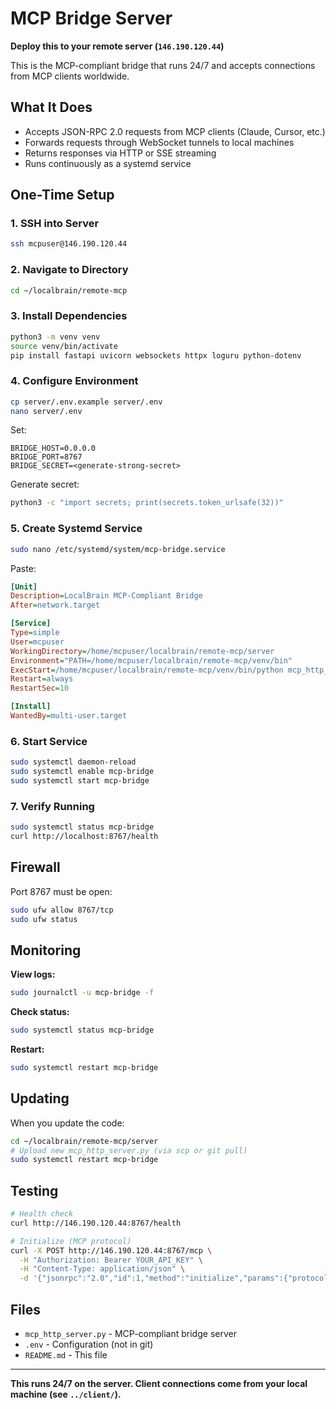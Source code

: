 # MCP Bridge Server

**Deploy this to your remote server (`146.190.120.44`)**

This is the MCP-compliant bridge that runs 24/7 and accepts connections from MCP clients worldwide.

## What It Does

- Accepts JSON-RPC 2.0 requests from MCP clients (Claude, Cursor, etc.)
- Forwards requests through WebSocket tunnels to local machines
- Returns responses via HTTP or SSE streaming
- Runs continuously as a systemd service

## One-Time Setup

### 1. SSH into Server

```bash
ssh mcpuser@146.190.120.44
```

### 2. Navigate to Directory

```bash
cd ~/localbrain/remote-mcp
```

### 3. Install Dependencies

```bash
python3 -m venv venv
source venv/bin/activate
pip install fastapi uvicorn websockets httpx loguru python-dotenv
```

### 4. Configure Environment

```bash
cp server/.env.example server/.env
nano server/.env
```

Set:
```env
BRIDGE_HOST=0.0.0.0
BRIDGE_PORT=8767
BRIDGE_SECRET=<generate-strong-secret>
```

Generate secret:
```bash
python3 -c "import secrets; print(secrets.token_urlsafe(32))"
```

### 5. Create Systemd Service

```bash
sudo nano /etc/systemd/system/mcp-bridge.service
```

Paste:
```ini
[Unit]
Description=LocalBrain MCP-Compliant Bridge
After=network.target

[Service]
Type=simple
User=mcpuser
WorkingDirectory=/home/mcpuser/localbrain/remote-mcp/server
Environment="PATH=/home/mcpuser/localbrain/remote-mcp/venv/bin"
ExecStart=/home/mcpuser/localbrain/remote-mcp/venv/bin/python mcp_http_server.py
Restart=always
RestartSec=10

[Install]
WantedBy=multi-user.target
```

### 6. Start Service

```bash
sudo systemctl daemon-reload
sudo systemctl enable mcp-bridge
sudo systemctl start mcp-bridge
```

### 7. Verify Running

```bash
sudo systemctl status mcp-bridge
curl http://localhost:8767/health
```

## Firewall

Port 8767 must be open:
```bash
sudo ufw allow 8767/tcp
sudo ufw status
```

## Monitoring

**View logs:**
```bash
sudo journalctl -u mcp-bridge -f
```

**Check status:**
```bash
sudo systemctl status mcp-bridge
```

**Restart:**
```bash
sudo systemctl restart mcp-bridge
```

## Updating

When you update the code:

```bash
cd ~/localbrain/remote-mcp/server
# Upload new mcp_http_server.py (via scp or git pull)
sudo systemctl restart mcp-bridge
```

## Testing

```bash
# Health check
curl http://146.190.120.44:8767/health

# Initialize (MCP protocol)
curl -X POST http://146.190.120.44:8767/mcp \
  -H "Authorization: Bearer YOUR_API_KEY" \
  -H "Content-Type: application/json" \
  -d '{"jsonrpc":"2.0","id":1,"method":"initialize","params":{"protocolVersion":"2024-11-05","capabilities":{},"clientInfo":{"name":"test","version":"1.0"}}}'
```

## Files

- `mcp_http_server.py` - MCP-compliant bridge server
- `.env` - Configuration (not in git)
- `README.md` - This file

---

**This runs 24/7 on the server. Client connections come from your local machine (see `../client/`).**
